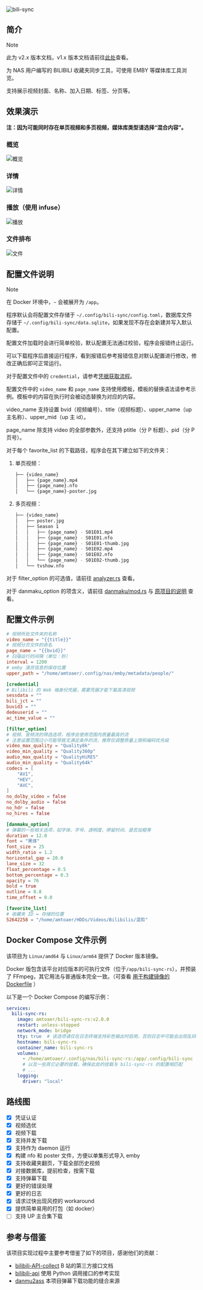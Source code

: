 ![bili-sync](https://socialify.git.ci/amtoaer/bili-sync/image?description=1&font=KoHo&issues=1&language=1&logo=https%3A%2F%2Fs2.loli.net%2F2023%2F12%2F02%2F9EwT2yInOu1d3zm.png&name=1&owner=1&pattern=Signal&pulls=1&stargazers=1&theme=Light)

## 简介

> [!NOTE]
> 此为 v2.x 版本文档，v1.x 版本文档请前往[此处](https://github.com/amtoaer/bili-sync/tree/v1.x)查看。


为 NAS 用户编写的 BILIBILI 收藏夹同步工具，可使用 EMBY 等媒体库工具浏览。

支持展示视频封面、名称、加入日期、标签、分页等。


## 效果演示

**注：因为可能同时存在单页视频和多页视频，媒体库类型请选择“混合内容”。**

### 概览
![概览](./assets/overview.png)
### 详情
![详情](./assets/detail.png)
### 播放（使用 infuse）
![播放](./assets/play.png)
### 文件排布
![文件](./assets/dir.png)

## 配置文件说明

> [!NOTE]
> 在 Docker 环境中，`~` 会被展开为 `/app`。

程序默认会将配置文件存储于 `~/.config/bili-sync/config.toml`，数据库文件存储于 `~/.config/bili-sync/data.sqlite`，如果发现不存在会新建并写入默认配置。

配置文件加载时会进行简单校验，默认配置无法通过校验，程序会报错终止运行。

可以下载程序后直接运行程序，看到报错后参考报错信息对默认配置进行修改，修改正确后即可正常运行。

对于配置文件中的 `credential`，请参考[凭据获取流程](https://nemo2011.github.io/bilibili-api/#/get-credential)。

配置文件中的 `video_name` 和 `page_name` 支持使用模板，模板的替换语法请参考示例。模板中的内容在执行时会被动态替换为对应的内容。

video_name 支持设置 bvid（视频编号）、title（视频标题）、upper_name（up 主名称）、upper_mid（up 主 id）。

page_name 除支持 video 的全部参数外，还支持 ptitle（分 P 标题）、pid（分 P 页号）。

对于每个 favorite_list 的下载路径，程序会在其下建立如下的文件夹：

1. 单页视频：

    ```bash
    ├── {video_name}
    │   ├── {page_name}.mp4
    │   ├── {page_name}.nfo
    │   └── {page_name}-poster.jpg
    ```

2. 多页视频：

    ```bash
    ├── {video_name}
    │   ├── poster.jpg
    │   ├── Season 1
    │   │   ├── {page_name} - S01E01.mp4
    │   │   ├── {page_name} - S01E01.nfo
    │   │   ├── {page_name} - S01E01-thumb.jpg
    │   │   ├── {page_name} - S01E02.mp4
    │   │   ├── {page_name} - S01E02.nfo
    │   │   └── {page_name} - S01E02-thumb.jpg
    │   └── tvshow.nfo
    ```

对于 filter_option 的可选值，请前往 [analyzer.rs](https://github.com/amtoaer/bili-sync/blob/main/src/bilibili/analyzer.rs) 查看。

对于 danmaku_option 的项含义，请前往 [danmaku/mod.rs](https://github.com/amtoaer/bili-sync/blob/main/src/bilibili/danmaku/canvas/mod.rs) 与 [原项目的说明](https://github.com/gwy15/danmu2ass?tab=readme-ov-file#%E5%91%BD%E4%BB%A4%E8%A1%8C) 查看。

## 配置文件示例

```toml
# 视频所处文件夹的名称
video_name = "{{title}}"
# 视频分页文件的命名
page_name = "{{bvid}}"
# 扫描运行的间隔（单位：秒）
interval = 1200
# emby 演员信息的保存位置
upper_path = "/home/amtoaer/.config/nas/emby/metadata/people/"

[credential]
# Bilibili 的 Web 端身份凭据，需要凭据才能下载高清视频
sessdata = ""
bili_jct = ""
buvid3 = ""
dedeuserid = ""
ac_time_value = ""

[filter_option]
# 视频、音频流的筛选选项，程序会使用范围内质量最高的流
# 注意设置范围过小可能导致无满足条件的流，推荐仅调整质量上限和编码优先级
video_max_quality = "Quality8k"
video_min_quality = "Quality360p"
audio_max_quality = "QualityHiRES"
audio_min_quality = "Quality64k"
codecs = [
    "AV1",
    "HEV",
    "AVC",
]
no_dolby_video = false
no_dolby_audio = false
no_hdr = false
no_hires = false

[danmaku_option]
# 弹幕的一些相关选项，如字体、字号、透明度、停留时间、是否加粗等
duration = 12.0
font = "黑体"
font_size = 25
width_ratio = 1.2
horizontal_gap = 20.0
lane_size = 32
float_percentage = 0.5
bottom_percentage = 0.3
opacity = 76
bold = true
outline = 0.8
time_offset = 0.0

[favorite_list]
# 收藏夹 ID = 存储的位置
52642258 = "/home/amtoaer/HDDs/Videos/Bilibilis/混剪"
```

## Docker Compose 文件示例

该项目为 `Linux/amd64` 与 `Linux/arm64` 提供了 Docker 版本镜像。

Docker 版包含该平台对应版本的可执行文件（位于`/app/bili-sync-rs`），并预装了 FFmpeg，其它用法与普通版本完全一致。（可查看 [用于构建镜像的 Dockerfile](./Dockerfile) ）

以下是一个 Docker Compose 的编写示例：
```yaml
services:
  bili-sync-rs:
    image: amtoaer/bili-sync-rs:v2.0.0
    restart: unless-stopped
    network_mode: bridge
    tty: true  # 该选项请仅在日志终端支持彩色输出时启用，否则日志中可能会出现乱码
    hostname: bili-sync-rs
    container_name: bili-sync-rs
    volumes:
      - /home/amtoaer/.config/nas/bili-sync-rs:/app/.config/bili-sync
      # 以及一些其它必要的挂载，确保此处的挂载与 bili-sync-rs 的配置相匹配
      # ...
    logging:
      driver: "local"
```

## 路线图

- [x] 凭证认证
- [x] 视频选优
- [x] 视频下载
- [x] 支持并发下载
- [x] 支持作为 daemon 运行
- [x] 构建 nfo 和 poster 文件，方便以单集形式导入 emby
- [x] 支持收藏夹翻页，下载全部历史视频
- [x] 对接数据库，提前检查，按需下载
- [x] 支持弹幕下载
- [x] 更好的错误处理
- [x] 更好的日志
- [x] 请求过快出现风控的 workaround
- [x] 提供简单易用的打包（如 docker）
- [ ] 支持 UP 主合集下载

## 参考与借鉴

该项目实现过程中主要参考借鉴了如下的项目，感谢他们的贡献：

+ [bilibili-API-collect](https://github.com/SocialSisterYi/bilibili-API-collect) B 站的第三方接口文档
+ [bilibili-api](https://github.com/Nemo2011/bilibili-api) 使用 Python 调用接口的参考实现
+ [danmu2ass](https://github.com/gwy15/danmu2ass) 本项目弹幕下载功能的缝合来源